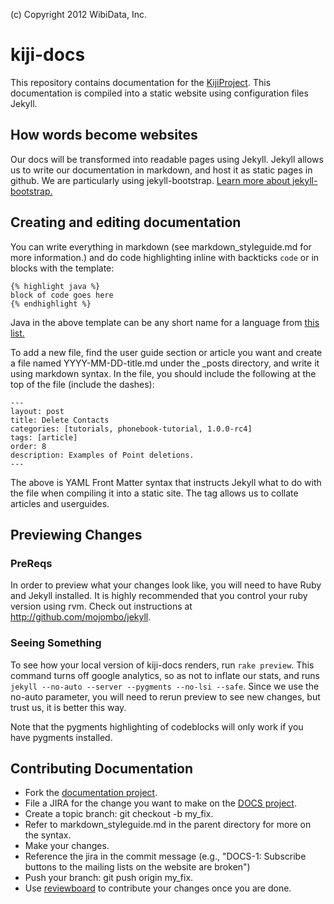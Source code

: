 (c) Copyright 2012 WibiData, Inc.

kiji-docs
=========

This repository contains documentation for the [KijiProject](http://www.kiji.org).
This documentation is compiled into a static website using configuration
files Jekyll.

## How words become websites

Our docs will be transformed into readable pages using Jekyll. Jekyll
allows us to write our documentation in markdown, and host it as
static pages in github. We are particularly using
jekyll-bootstrap. [Learn more about jekyll-bootstrap.](http://www.jekyllbootstrap.com)


## Creating and editing documentation
You can write everything in markdown (see markdown_styleguide.md for more
information.) and do code highlighting inline with backticks `code` or
in blocks with the template:

    {% highlight java %}
    block of code goes here
    {% endhighlight %}

Java in the above template can be any short name for a language from
[this list.](http://pygments.org/languages/) 

To add a new file, find the user guide section or article you want and
create a file named YYYY-MM-DD-title.md under the _posts directory,
and write it using markdown syntax. In the file, you should include
the following at the top of the file (include the dashes):

    ---
    layout: post
    title: Delete Contacts
    categories: [tutorials, phonebook-tutorial, 1.0.0-rc4]
    tags: [article]
    order: 8
    description: Examples of Point deletions.
    ---

The above is YAML Front Matter syntax that instructs Jekyll what to do
with the file when compiling it into a static site. The tag allows us to collate
articles and userguides.


## Previewing Changes
### PreReqs
In order to preview what your changes look like, you will need to have
Ruby and Jekyll installed. It is highly recommended that you control your
ruby version using rvm. Check out instructions at
http://github.com/mojombo/jekyll.

### Seeing Something
To see how your local version of kiji-docs renders, run `rake preview`. This
command turns off google analytics, so as not to inflate our stats, and runs 
`jekyll --no-auto --server --pygments --no-lsi --safe`. Since we use the no-auto
parameter, you will need to rerun preview to see new changes, but trust us,
it is better this way.

Note that the pygments highlighting of codeblocks will only work if you have
pygments installed.

## Contributing Documentation

* Fork the [documentation project](https://github.com/kijiproject/kijiproject.github.com).
* File a JIRA for the change you want to make on the [DOCS project](http://jira.kiji.org).
* Create a topic branch: git checkout -b my_fix.
* Refer to markdown_styleguide.md in the parent directory for more on the syntax.
* Make your changes.
* Reference the jira in the commit message (e.g., "DOCS-1: Subscribe buttons to the mailing lists on the website are broken")
* Push your branch: git push origin my_fix.
* Use [reviewboard](http://review.kiji.org) to contribute your changes once you are done.
